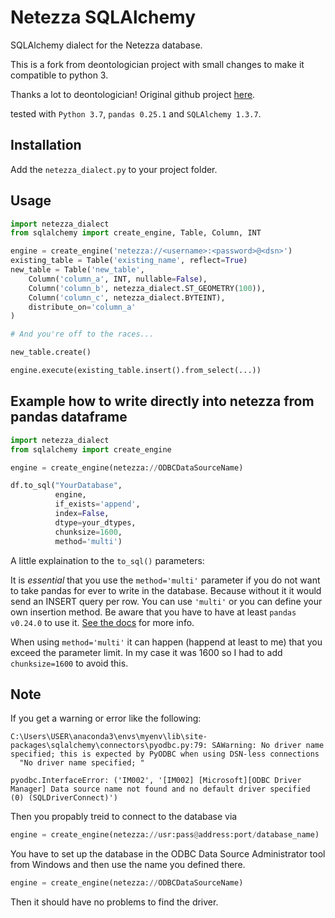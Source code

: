 Netezza SQLAlchemy
==================

SQLAlchemy dialect for the Netezza database.

This is a fork from deontologician project with small changes to make it compatible to python 3.

Thanks a lot to deontologician! Original github project [here](https://github.com/deontologician/netezza_sqlalchemy).

tested with `Python 3.7`, `pandas 0.25.1` and `SQLAlchemy 1.3.7`.

## Installation
Add the `netezza_dialect.py` to your project folder.

## Usage

```python
import netezza_dialect
from sqlalchemy import create_engine, Table, Column, INT

engine = create_engine('netezza://<username>:<password>@<dsn>')
existing_table = Table('existing_name', reflect=True)
new_table = Table('new_table',
    Column('column_a', INT, nullable=False),
    Column('column_b', netezza_dialect.ST_GEOMETRY(100)),
    Column('column_c', netezza_dialect.BYTEINT),
    distribute_on='column_a'
)

# And you're off to the races...

new_table.create()

engine.execute(existing_table.insert().from_select(...))
```

## Example how to write directly into netezza from pandas dataframe
```python
import netezza_dialect
from sqlalchemy import create_engine

engine = create_engine(netezza://ODBCDataSourceName)

df.to_sql("YourDatabase", 
          engine,  
          if_exists='append',
          index=False,
          dtype=your_dtypes,
          chunksize=1600,
          method='multi')
```

A little explaination to the `to_sql()` parameters:

It is *essential* that you use the `method='multi'` parameter if you do not want to take pandas for ever to write in the database. Because without it it would send an INSERT query per row. You can use `'multi'` or you can define your own insertion method. Be aware that you have to have at least `pandas v0.24.0` to use it. [See the docs](https://pandas.pydata.org/pandas-docs/stable/reference/api/pandas.DataFrame.to_sql.html?highlight=to_sql) for more info.

When using `method='multi'` it can happen (happend at least to me) that you exceed the parameter limit. In my case it was 1600 so I had to add `chunksize=1600` to avoid this.

## Note

If you get a warning or error like the following:

```shell script
C:\Users\USER\anaconda3\envs\myenv\lib\site-packages\sqlalchemy\connectors\pyodbc.py:79: SAWarning: No driver name specified; this is expected by PyODBC when using DSN-less connections
  "No driver name specified; "
```

```shell script
pyodbc.InterfaceError: ('IM002', '[IM002] [Microsoft][ODBC Driver Manager] Data source name not found and no default driver specified (0) (SQLDriverConnect)')
```

Then you propably treid to connect to the database via

```python
engine = create_engine(netezza://usr:pass@address:port/database_name)
```

You have to set up the database in the ODBC Data Source Administrator tool from Windows and then use the name you defined there.

```python
engine = create_engine(netezza://ODBCDataSourceName)
```

Then it should have no problems to find the driver.
